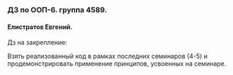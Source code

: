 ### ДЗ по ООП-6. группа 4589. 
#### Елистратов Евгений.

Дз на закрепление:

Взять реализованный код в рамках последних семинаров (4-5) и продемонстрировать применение принципов,
усвоенных на семинаре.